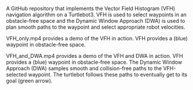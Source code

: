 A GitHub repository that implements the Vector Field Histogram (VFH) navigation algorithm on a Turtlebot3. VFH is used to select waypoints in an obstacle-free space and the Dynamic Window Approach (DWA) is used to plan smooth paths to the waypoint and select appropriate robot velocities.

VFH_only.mp4 provides a demo of the VFH in action. VFH provides a (blue) waypoint in obstacle-free space.

VFH_and_DWA.mp4 provides a demo of the VFH and DWA in action. VFH provides a (blue) waypoint in obstacle-free space.
The Dynamic Window Approach (DWA) samples smooth and collision-free paths to the VFH-selected waypoint. The turtlebot 
follows these paths to eventually get to its goal (green arrow).
